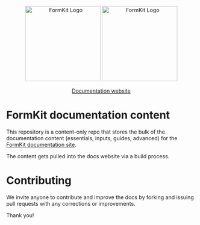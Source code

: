 <p align="center">
  <a href="https://www.formkit.com#gh-light-mode-only" target="_blank" rel="noopener noreferrer"><img width="200" src="https://cdn.formk.it/brand-assets/formkit-logo.png" alt="FormKit Logo"></a>
  <a href="https://www.formkit.com#gh-dark-mode-only" target="_blank" rel="noopener noreferrer"><img width="200" src="https://cdn.formk.it/brand-assets/formkit-logo-white.png" alt="FormKit Logo"></a>
</p>

<p align="center">
  <a href="https://formkit.com">Documentation website</a>
</p>

# FormKit documentation content

This repository is a content-only repo that stores the bulk of the documentation content (essentials, inputs, guides, advanced) for the [FormKit documentation site](https://formkit.com/getting-started/installation).

The content gets pulled into the docs website via a build process.

# Contributing

We invite anyone to contribute and improve the docs by forking and issuing pull requests with any corrections or improvements.

Thank you!
